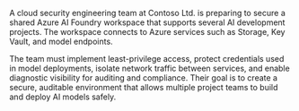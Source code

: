 A cloud security engineering team at Contoso Ltd. is preparing to secure a shared Azure AI Foundry workspace that supports several AI development projects. The workspace connects to Azure services such as Storage, Key Vault, and model endpoints.

The team must implement least-privilege access, protect credentials used in model deployments, isolate network traffic between services, and enable diagnostic visibility for auditing and compliance. Their goal is to create a secure, auditable environment that allows multiple project teams to build and deploy AI models safely.
